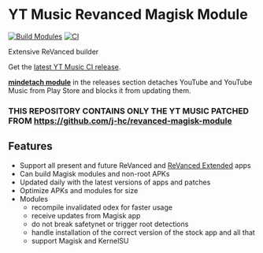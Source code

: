 # YT Music Revanced Magisk Module
[![Build Modules](https://github.com/HackerSinhos/yt-music-revanced-magisk-module/actions/workflows/build.yml/badge.svg)](https://github.com/HackerSinhos/yt-music-revanced-magisk-module/actions/workflows/build.yml)
[![CI](https://github.com/HackerSinhos/yt-music-revanced-magisk-module/actions/workflows/ci.yml/badge.svg?event=schedule)](https://github.com/HackerSinhos/yt-music-revanced-magisk-module/actions/workflows/ci.yml)

Extensive ReVanced builder  

Get the [latest YT Music CI release](https://github.com/HackerSinhos/yt-music-revanced-magisk-module/releases).

[**mindetach module**](https://github.com/j-hc/mindetach-magisk) in the releases section detaches YouTube and YouTube Music from Play Store and blocks it from updating them.

### **THIS REPOSITORY CONTAINS ONLY THE YT MUSIC PATCHED FROM https://github.com/j-hc/revanced-magisk-module**

## Features
 * Support all present and future ReVanced and [ReVanced Extended](https://github.com/inotia00/revanced-patches) apps
 * Can build Magisk modules and non-root APKs
 * Updated daily with the latest versions of apps and patches
 * Optimize APKs and modules for size
 * Modules
     * recompile invalidated odex for faster usage
     * receive updates from Magisk app
     * do not break safetynet or trigger root detections
     * handle installation of the correct version of the stock app and all that
     * support Magisk and KernelSU
